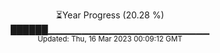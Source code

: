 <p align="center">
⏳Year Progress (20.28 %) <br>
██████▁▁▁▁▁▁▁▁▁▁▁▁▁▁▁▁▁▁▁▁▁▁▁▁ <br>
<sub>Updated: Thu, 16 Mar 2023 00:09:12 GMT</sub>
</p>

